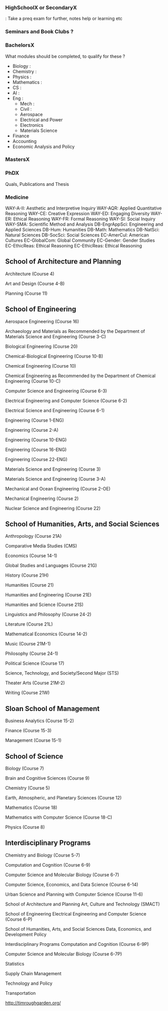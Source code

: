 ### HighSchoolX or SecondaryX

: Take a preq exam for further, notes help or learning etc
### Seminars and Book Clubs ?
### BachelorsX

What modules should be completed, to qualify for these ?
- Biology : 
- Chemistry : 
- Physics :
- Mathematics : 
- CS :
- AI :
- Eng :
  - Mech :
  - Civil :
  - Aerospace
  - Electrical and Power
  - Electronics
  - Materials Science
- Finance
- Accounting
- Economic Analysis and Policy
### MastersX

### PhDX
Quals, Publications and Thesis 
### Medicine 


WAY-A-II: Aesthetic and Interpretive Inquiry
WAY-AQR: Applied Quantitative Reasoning
WAY-CE: Creative Expression
WAY-ED: Engaging Diversity
WAY-ER: Ethical Reasoning
WAY-FR: Formal Reasoning
WAY-SI: Social Inquiry
WAY-SMA: Scientific Method and Analysis
DB-EngrAppSci: Engineering and Applied Sciences
DB-Hum: Humanities
DB-Math: Mathematics
DB-NatSci: Natural Sciences
DB-SocSci: Social Sciences
EC-AmerCul: American Cultures
EC-GlobalCom: Global Community
EC-Gender: Gender Studies
EC-EthicReas: Ethical Reasoning
EC-EthicReas: Ethical Reasoning


## School of Architecture and Planning
Architecture (Course 4)

Art and Design (Course 4-B)

Planning (Course 11)

## School of Engineering
Aerospace Engineering (Course 16)

Archaeology and Materials as Recommended by the Department of Materials Science and Engineering (Course 3-C)

Biological Engineering (Course 20)

Chemical-Biological Engineering (Course 10-B)

Chemical Engineering (Course 10)

Chemical Engineering as Recommended by the Department of Chemical Engineering (Course 10-C)

Computer Science and Engineering (Course 6-3)

Electrical Engineering and Computer Science (Course 6-2)

Electrical Science and Engineering (Course 6-1)

Engineering (Course 1-ENG)

Engineering (Course 2-A)

Engineering (Course 10-ENG)

Engineering (Course 16-ENG)

Engineering (Course 22-ENG)

Materials Science and Engineering (Course 3)

Materials Science and Engineering (Course 3-A)

Mechanical and Ocean Engineering (Course 2-OE)

Mechanical Engineering (Course 2)

Nuclear Science and Engineering (Course 22)

## School of Humanities, Arts, and Social Sciences
Anthropology (Course 21A)

Comparative Media Studies (CMS)

Economics (Course 14-1)

Global Studies and Languages (Course 21G)

History (Course 21H)

Humanities (Course 21)

Humanities and Engineering (Course 21E)

Humanities and Science (Course 21S)

Linguistics and Philosophy (Course 24-2)

Literature (Course 21L)

Mathematical Economics (Course 14-2)

Music (Course 21M-1)

Philosophy (Course 24-1)

Political Science (Course 17)

Science, Technology, and Society/Second Major (STS)

Theater Arts (Course 21M-2)

Writing (Course 21W)

## Sloan School of Management
Business Analytics (Course 15-2)

Finance (Course 15-3)

Management (Course 15-1)

## School of Science
Biology (Course 7)

Brain and Cognitive Sciences (Course 9)

Chemistry (Course 5)

Earth, Atmospheric, and Planetary Sciences (Course 12)

Mathematics (Course 18)

Mathematics with Computer Science (Course 18-C)

Physics (Course 8)

## Interdisciplinary Programs
Chemistry and Biology (Course 5-7)

Computation and Cognition (Course 6-9)

Computer Science and Molecular Biology (Course 6-7)

Computer Science, Economics, and Data Science (Course 6-14)

Urban Science and Planning with Computer Science (Course 11-6)

<!-- Graduate Programs -->
School of Architecture and Planning
Art, Culture and Technology (SMACT)

School of Engineering
Electrical Engineering and Computer Science (Course 6-P)

School of Humanities, Arts, and Social Sciences
Data, Economics, and Development Policy

Interdisciplinary Programs
Computation and Cognition (Course 6-9P)

Computer Science and Molecular Biology (Course 6-7P)

Statistics

Supply Chain Management

Technology and Policy

Transportation

http://timroughgarden.org/